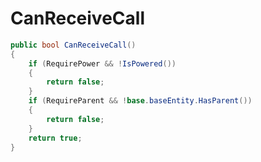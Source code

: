 <Badge type="danger" text="Carbon Compatible"/><Badge type="warning" text="Oxide Compatible"/>
# CanReceiveCall
```csharp
public bool CanReceiveCall()
{
	if (RequirePower && !IsPowered())
	{
		return false;
	}
	if (RequireParent && !base.baseEntity.HasParent())
	{
		return false;
	}
	return true;
}

```
